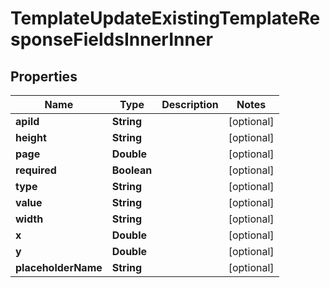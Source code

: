 

# TemplateUpdateExistingTemplateResponseFieldsInnerInner


## Properties

| Name | Type | Description | Notes |
|------------ | ------------- | ------------- | -------------|
|**apiId** | **String** |  |  [optional] |
|**height** | **String** |  |  [optional] |
|**page** | **Double** |  |  [optional] |
|**required** | **Boolean** |  |  [optional] |
|**type** | **String** |  |  [optional] |
|**value** | **String** |  |  [optional] |
|**width** | **String** |  |  [optional] |
|**x** | **Double** |  |  [optional] |
|**y** | **Double** |  |  [optional] |
|**placeholderName** | **String** |  |  [optional] |




